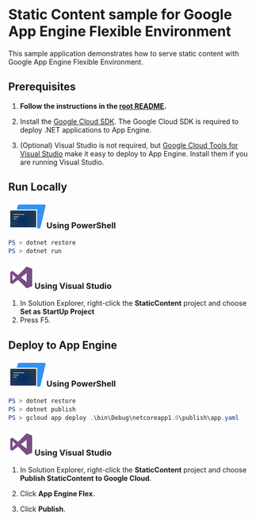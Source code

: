 # Static Content sample for Google App Engine Flexible Environment

This sample application demonstrates how to serve static content with 
Google App Engine Flexible Environment.

## Prerequisites

1.  **Follow the instructions in the [root README](../../../README.md).**
  
2.  Install the [Google Cloud SDK](https://cloud.google.com/sdk/).
    The Google Cloud SDK is required to deploy .NET applications to App Engine.

3.  (Optional) Visual Studio is not required, but 
    [Google Cloud Tools for Visual Studio](
        https://marketplace.visualstudio.com/items?itemName=GoogleCloudTools.GoogleCloudPlatformExtensionforVisualStudio)
    make it easy to deploy to App Engine.  Install them if you are running
    Visual Studio.

## Run Locally

### ![PowerShell](../.resources/powershell.png)Using PowerShell

```psm1
PS > dotnet restore
PS > dotnet run
```

### ![Visual Studio](../.resources/visual-studio.png)Using Visual Studio

1.  In Solution Explorer, right-click the **StaticContent** project and choose **Set as StartUp Project**
2.  Press F5.

## Deploy to App Engine

### ![PowerShell](../.resources/powershell.png)Using PowerShell


```psm1
PS > dotnet restore
PS > dotnet publish
PS > gcloud app deploy .\bin\Debug\netcoreapp1.0\publish\app.yaml
```

### ![Visual Studio](../.resources/visual-studio.png)Using Visual Studio


1.  In Solution Explorer, right-click the **StaticContent** project and choose
    **Publish StaticContent to Google Cloud**.

2.  Click **App Engine Flex**.

3.  Click **Publish**.

